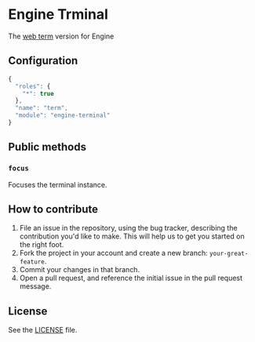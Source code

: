 # Engine Trminal
The [web term](https://github.com/IonicaBizau/web-term) version for Engine

## Configuration
```js
{
  "roles": {
    "*": true
  },
  "name": "term",
  "module": "engine-terminal"
}
```

## Public methods

### `focus`
Focuses the terminal instance.


## How to contribute
1. File an issue in the repository, using the bug tracker, describing the
   contribution you'd like to make. This will help us to get you started on the
   right foot.
2. Fork the project in your account and create a new branch:
   `your-great-feature`.
3. Commit your changes in that branch.
4. Open a pull request, and reference the initial issue in the pull request
   message.

## License
See the [LICENSE](./LICENSE) file.

